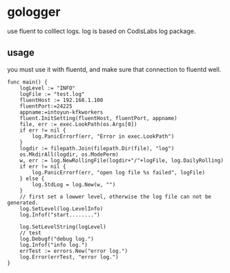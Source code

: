 # gologger

use fluent to colllect logs. log is based on CodisLabs log package.

## usage

you must use it with fluentd, and make sure that connection to fluentd well.

````golang 
func main() {
	logLevel := "INFO" 
	logFile := "test.log" 
    fluentHost := 192.168.1.100
    fluentPort:=24225
    appname:=intoyun-kfkworkers
    fluent.InitSetting(fluentHost, fluentPort, appname)
	file, err := exec.LookPath(os.Args[0])
	if err != nil {
		log.PanicErrorf(err, "Error in exec.LookPath")
	}
	logdir := filepath.Join(filepath.Dir(file), "log")
	os.MkdirAll(logdir, os.ModePerm)
	w, err := log.NewRollingFile(logdir+"/"+logFile, log.DailyRolling)
	if err != nil {
		log.PanicErrorf(err, "open log file %s failed", logFile)
	} else {
		log.StdLog = log.New(w, "")
	}
    // first set a lowwer level, otherwise the log file can not be generated.
    log.SetLevel(log.LevelInfo)
    log.Infof("start........")

	log.SetLevelString(logLevel)
	// test
	log.Debugf("debug log.")
	log.Infof("info log.")
	errTest := errors.New("error log.")
	log.Error(errTest, "error log.")
}
````
